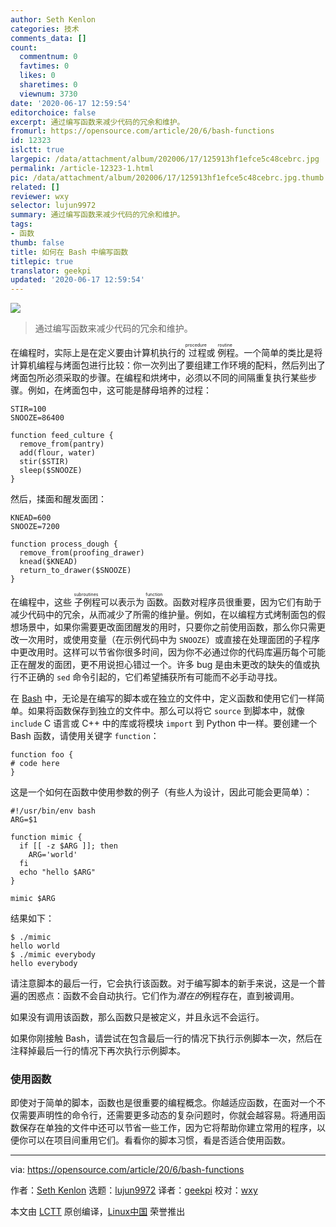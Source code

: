 ```yaml
---
author: Seth Kenlon
categories: 技术
comments_data: []
count:
  commentnum: 0
  favtimes: 0
  likes: 0
  sharetimes: 0
  viewnum: 3730
date: '2020-06-17 12:59:54'
editorchoice: false
excerpt: 通过编写函数来减少代码的冗余和维护。
fromurl: https://opensource.com/article/20/6/bash-functions
id: 12323
islctt: true
largepic: /data/attachment/album/202006/17/125913hf1efce5c48cebrc.jpg
permalink: /article-12323-1.html
pic: /data/attachment/album/202006/17/125913hf1efce5c48cebrc.jpg.thumb.jpg
related: []
reviewer: wxy
selector: lujun9972
summary: 通过编写函数来减少代码的冗余和维护。
tags:
- 函数
thumb: false
title: 如何在 Bash 中编写函数
titlepic: true
translator: geekpi
updated: '2020-06-17 12:59:54'
---
```


![](/data/attachment/album/202006/17/125913hf1efce5c48cebrc.jpg)



> 
> 通过编写函数来减少代码的冗余和维护。
> 
> 
> 


在编程时，实际上是在定义要由计算机执行的<ruby> 过程 <rt>  procedure </rt></ruby>或<ruby> 例程 <rt>  routine </rt></ruby>。一个简单的类比是将计算机编程与烤面包进行比较：你一次列出了要组建工作环境的配料，然后列出了烤面包所必须采取的步骤。在编程和烘烤中，必须以不同的间隔重复执行某些步骤。例如，在烤面包中，这可能是酵母培养的过程：



```
STIR=100
SNOOZE=86400

function feed_culture {
  remove_from(pantry)
  add(flour, water)
  stir($STIR)
  sleep($SNOOZE)
}

```

然后，揉面和醒发面团： 



```
KNEAD=600
SNOOZE=7200

function process_dough {
  remove_from(proofing_drawer)
  knead($KNEAD)
  return_to_drawer($SNOOZE)
}

```

在编程中，这些<ruby> 子例程 <rt>  subroutines </rt></ruby>可以表示为<ruby> 函数 <rt>  function </rt></ruby>。函数对程序员很重要，因为它们有助于减少代码中的冗余，从而减少了所需的维护量。例如，在以编程方式烤制面包的假想场景中，如果你需要更改面团醒发的用时，只要你之前使用函数，那么你只需更改一次用时，或使用变量（在示例代码中为 `SNOOZE`）或直接在处理面团的子程序中更改用时。这样可以节省你很多时间，因为你不必通过你的代码库遍历每个可能正在醒发的面团，更不用说担心错过一个。许多 bug 是由未更改的缺失的值或执行不正确的 `sed` 命令引起的，它们希望捕获所有可能而不必手动寻找。


在 [Bash](https://opensource.com/resources/what-bash) 中，无论是在编写的脚本或在独立的文件中，定义函数和使用它们一样简单。如果将函数保存到独立的文件中。那么可以将它 `source` 到脚本中，就像 `include` C 语言或 C++ 中的库或将模块 `import` 到 Python 中一样。要创建一个 Bash 函数，请使用关键字 `function`： 



```
function foo {
# code here
}

```

这是一个如何在函数中使用参数的例子（有些人为设计，因此可能会更简单）： 



```
#!/usr/bin/env bash
ARG=$1

function mimic {
  if [[ -z $ARG ]]; then
    ARG='world'
  fi
  echo "hello $ARG"
}

mimic $ARG

```

结果如下： 



```
$ ./mimic
hello world
$ ./mimic everybody
hello everybody

```

请注意脚本的最后一行，它会执行该函数。对于编写脚本的新手来说，这是一个普遍的困惑点：函数不会自动执行。它们作为*潜在的*例程存在，直到被调用。


如果没有调用该函数，那么函数只是被定义，并且永远不会运行。


如果你刚接触 Bash，请尝试在包含最后一行的情况下执行示例脚本一次，然后在注释掉最后一行的情况下再次执行示例脚本。 


### 使用函数


即使对于简单的脚本，函数也是很重要的编程概念。你越适应函数，在面对一个不仅需要声明性的命令行，还需要更多动态的复杂问题时，你就会越容易。将通用函数保存在单独的文件中还可以节省一些工作，因为它将帮助你建立常用的程序，以便你可以在项目间重用它们。看看你的脚本习惯，看是否适合使用函数。




---


via: <https://opensource.com/article/20/6/bash-functions>


作者：[Seth Kenlon](https://opensource.com/users/seth) 选题：[lujun9972](https://github.com/lujun9972) 译者：[geekpi](https://github.com/geekpi) 校对：[wxy](https://github.com/wxy)


本文由 [LCTT](https://github.com/LCTT/TranslateProject) 原创编译，[Linux中国](https://linux.cn/) 荣誉推出